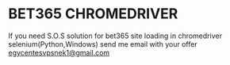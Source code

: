 # BET365 CHROMEDRIVER
If you need S.O.S solution for bet365 site loading in chromedriver selenium(Python,Windows) send me email with your offer egycentesvpsnek1@gmail.com
